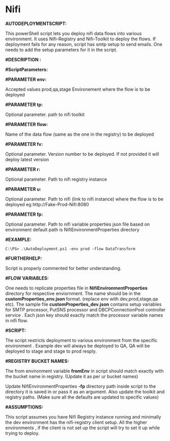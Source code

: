 # Nifi
<b>AUTODEPLOYMENTSCRIPT:</b>

This powerShell script lets you deploy nifi data flows into various environment. It uses Nifi-Registry and Nifi-Toolkit to deploy the flows. If deployment fails for any reason, script has smtp setup to send emails. One needs to add the setup parameters for it in the script.

    
<b>#DESCRIPTION :</b>
    
<b>#ScriptParameters: </b>

<b>#PARAMETER env:</b>

 Accepted values prod,qa,stage Environement where the flow is to be deployed

<b>#PARAMETER tp:</b>

Optional parameter. path to nifi toolkit 

<b>#PARAMETER flow:</b>

Name of the data flow (same as the one in the registry) to be deployed
   
<b>#PARAMETER fv:</b>

Optional parameter. Version number to be deployed. If not provided it will deploy latest version 

<b>#PARAMETER r:</b>

Optional parameter. Path to nifi registry instance
   
<b>#PARAMETER u:</b>

Optional parameter. Path to nifi (link to nifi instance) where the flow is to be deployed
eg http://Fake-Prod-Nifi:8080 
   
<b>#PARAMETER fp:</b>

Optional parameter. Path to nifi variable properties json file based on environment 
default path is NifiEnvironmentProperties directory 
  
<b>#EXAMPLE:</b>

    C:\PS> .\AutoDeployment.ps1 -env prod -flow DataTransform 

<b>#FURTHERHELP:</b>

Script is properly commented for better understanding.

<b>#FLOW VARIABLES:</b>

One needs to replicate properties file in <b>NifiEnvironmentProperties</b> directory for respective enviornment. The name should be in the <b>customProperties_env.json </b> format. (replace env with dev,prod,stage,qa etc). The sample file <b>customProperties_dev.json</b> contains setup variables for SMTP processor, PutSNS processor and DBCPConnectionPool controller service . Each json key should exactly match the processor variable names in nifi flow. 
    
 <b>#SCRIPT:</b>
 
The script restricts deployment to various environment from the specific environment . Example dev will always be deployed to QA, QA will be deployed to stage and stage to prod resply.
 
<b>#REGISTRY BUCKET NAMES:</b>

The from environment variable <b>fromEnv</b> in script should match exactly with the bucket name in registry. (Update it as per ur bucket names)

Update NifiEnvironmentProperties <b>-fp</b> directory path inside script to the directory it is saved in or pass it as an argument.
Also update the toolkit and registry paths. (Make sure all the defaults are updated to specific values)

<b>#ASSUMPTIONS:</b>

This script assumes you have Nifi Registry instance running and minimally the dev environment has the nifi-registry client setup. All the higher environments , if the client is not set up the script will try to set it up while trying to deploy.
    

